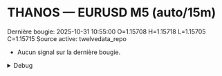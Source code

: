 # THANOS — EURUSD M5 (auto/15m)
Dernière bougie: 2025-10-31 10:55:00  O=1.15708  H=1.15718  L=1.15705  C=1.15715
Source active: twelvedata_repo

- Aucun signal sur la dernière bougie.

<details><summary>Debug</summary>

- TD_API_KEY manquant.

</details>